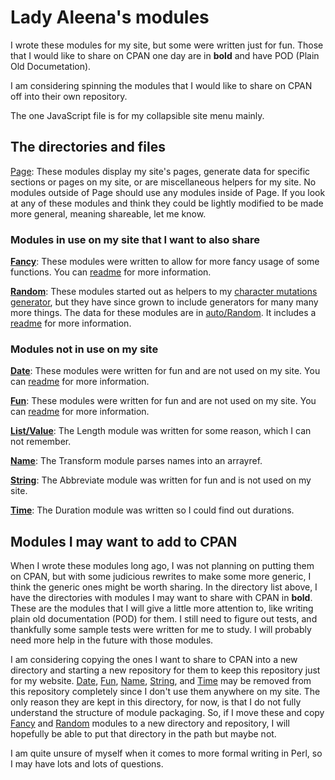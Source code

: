 # Lady Aleena's modules

I wrote these modules for my site, but some were written just for fun. Those that I would like to share on CPAN one day are in **bold** and have POD (Plain Old Documetation).

I am considering spinning the modules that I would like to share on CPAN off into their own repository.

The one JavaScript file is for my collapsible site menu mainly.

## The directories and files

[Page](Page): These modules display my site's pages, generate data for specific sections or pages on my site, or are miscellaneous helpers for my site. No modules outside of Page should use any modules inside of Page. If you look at any of these modules and think they could be lightly modified to be made more general, meaning shareable, let me know.

### Modules in use on my site that I want to also share

[**Fancy**](Fancy): These modules were written to allow for more fancy usage of some functions. You can [readme](Fancy/readme.md) for more information.

[**Random**](Random): These modules started out as helpers to my [character mutations generator](Page/RolePlaying/Character/Mutation.pm), but they have since grown to include generators for many many more things. The data for these modules are in [auto/Random](auto/Random). It includes a [readme](Random/readme.md) for more information.

### Modules not in use on my site

[**Date**](Date): These modules were written for fun and are not used on my site. You can [readme](Date/readme.md) for more information.

[**Fun**](Fun): These modules were written for fun and are not used on my site. You can [readme](Fun/readme.md) for more information.

[**List/Value**](List/Value): The Length module was written for some reason, which I can not remember.

[**Name**](Name): The Transform module parses names into an arrayref.

[**String**](String): The Abbreviate module was written for fun and is not used on my site.

[**Time**](Time): The Duration module was written so I could find out durations.

## Modules I may want to add to CPAN

When I wrote these modules long ago, I was not planning on putting them on CPAN, but with some judicious rewrites to make some more generic, I think the generic ones might be worth sharing. In the directory list above, I have the directories with modules I may want to share with CPAN in **bold**. These are the modules that I will give a little more attention to, like writing plain old documentation (POD) for them. I still need to figure out tests, and thankfully some sample tests were written for me to study. I will probably need more help in the future with those modules.

I am considering copying the ones I want to share to CPAN into a new directory and starting a new repository for them to keep this repository just for my website. [Date](Date), [Fun](Fun), [Name](Name), [String](String), and [Time](Time) may be removed from this repository completely since I don't use them anywhere on my site. The only reason they are kept in this directory, for now, is that I do not fully understand the structure of module packaging. So, if I move these and copy [Fancy](Fancy) and [Random](Random) modules to a new directory and repository, I will hopefully be able to put that directory in the path but maybe not.

I am quite unsure of myself when it comes to more formal writing in Perl, so I may have lots and lots of questions.
